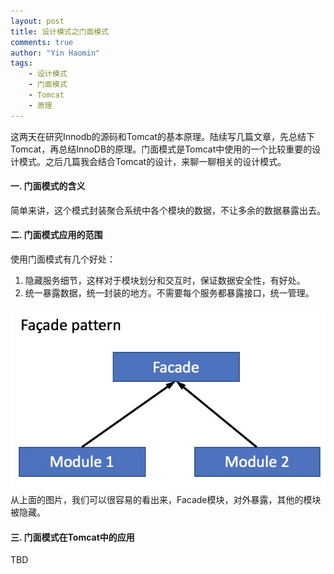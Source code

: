 ```yaml
---
layout: post
title: 设计模式之门面模式
comments: true
author: "Yin Haomin"
tags:
    - 设计模式
    - 门面模式
    - Tomcat
    - 原理
---
```


这两天在研究Innodb的源码和Tomcat的基本原理。陆续写几篇文章，先总结下Tomcat，再总结InnoDB的原理。门面模式是Tomcat中使用的一个比较重要的设计模式。之后几篇我会结合Tomcat的设计，来聊一聊相关的设计模式。<br>
#### 一. 门面模式的含义<br>
简单来讲，这个模式封装聚合系统中各个模块的数据，不让多余的数据暴露出去。<br>

#### 二. 门面模式应用的范围<br>
使用门面模式有几个好处：<br>
1. 隐藏服务细节，这样对于模块划分和交互时，保证数据安全性，有好处。<br>
2. 统一暴露数据，统一封装的地方。不需要每个服务都暴露接口，统一管理。<br>

![gras](/images/designpattern/DesignPattern-FacedePattern.png)<br>
从上面的图片，我们可以很容易的看出来，Facade模块，对外暴露，其他的模块被隐藏。<br>

#### 三. 门面模式在Tomcat中的应用
TBD
